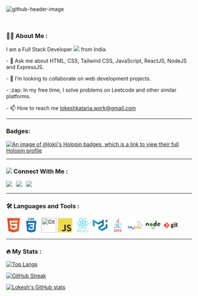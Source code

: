 ![github-header-image](https://github.com/Lok-ii/Lok-ii/assets/129180844/3dd25591-999d-4308-a848-a9bff63b05f5)

<img src="https://komarev.com/ghpvc/?username=lok-ii&style=flat-square&color=blue" alt=""/>


### :man_technologist: About Me :
<p>I am a Full Stack Developer <img src="https://media.giphy.com/media/WUlplcMpOCEmTGBtBW/giphy.gif" width="30"> from India.</p>
    <p>- 💬 Ask me about HTML, CSS, Tailwind CSS, JavaScript, ReactJS, NodeJS and ExpressJS.</p>
    <p>- 💞️ I’m looking to collaborate on web development projects.</p>  
    <p>- :zap: In my free time, I solve problems on Leetcode and other similar platforms.</p>
    <p>- 📫 How to reach me <a href="">lokeshkataria.work@gmail.com</a></p>    

---

### Badges:

[![An image of @lokii's Holopin badges, which is a link to view their full Holopin profile](https://holopin.me/lokii)](https://holopin.io/@lokii)

---

### <img width="20px" src="https://github.com/Lok-ii/Lok-ii/assets/129180844/a07f5fa3-c6c3-4974-8e5d-9a0a9a651cd2">  Connect With Me :


<a href="https://www.linkedin.com/in/lokesh--kataria"><img width="30px" src="https://raw.githubusercontent.com/rahuldkjain/github-profile-readme-generator/master/src/images/icons/Social/linked-in-alt.svg"></a>&ensp;
<a href="https://leetcode.com/Lok_/"><img width="30px" src="https://raw.githubusercontent.com/rahuldkjain/github-profile-readme-generator/master/src/images/icons/Social/leet-code.svg"></a>&ensp;
<a href="https://www.hackerrank.com/lokeshkataria_w1?hr_r=1"><img width="30px" src="https://raw.githubusercontent.com/rahuldkjain/github-profile-readme-generator/master/src/images/icons/Social/hackerrank.svg"></a>

---


### :hammer_and_wrench: Languages and Tools :

<div>
  <img src="https://github.com/devicons/devicon/blob/master/icons/html5/html5-original.svg" title="HTML5" alt="HTML" width="40" height="40"/>&nbsp;
  <img src="https://github.com/devicons/devicon/blob/master/icons/css3/css3-plain-wordmark.svg"  title="CSS3" alt="CSS" width="40" height="40"/>&nbsp;
  <img src="https://camo.githubusercontent.com/5734d0669fe22ce04a1cb989a156cd32c379875f6bca56d5210c9432824856d9/68747470733a2f2f7777772e766563746f726c6f676f2e7a6f6e652f6c6f676f732f7461696c77696e646373732f7461696c77696e646373732d69636f6e2e737667" title="Git" **alt="Git" width="40" height="40"/>
  <img src="https://github.com/devicons/devicon/blob/master/icons/javascript/javascript-original.svg" title="JavaScript" alt="JavaScript" width="40" height="40"/>&nbsp;
  <img src="https://github.com/devicons/devicon/blob/master/icons/react/react-original-wordmark.svg" title="React" alt="React" width="40" height="40"/>&nbsp;
  <img src="https://github.com/devicons/devicon/blob/master/icons/materialui/materialui-original.svg" title="Material UI" alt="Material UI" width="40" height="40"/>&nbsp;
  <img src="https://github.com/devicons/devicon/blob/master/icons/java/java-original-wordmark.svg" title="Java" alt="Java" width="40" height="40"/>&nbsp;
  <img src="https://github.com/devicons/devicon/blob/master/icons/mysql/mysql-original-wordmark.svg" title="MySQL"  alt="MySQL" width="40" height="40"/>&nbsp;
  <img src="https://github.com/devicons/devicon/blob/master/icons/nodejs/nodejs-original-wordmark.svg" title="NodeJS" alt="NodeJS" width="40" height="40"/>&nbsp;
  <img src="https://github.com/devicons/devicon/blob/master/icons/git/git-original-wordmark.svg" title="Git" **alt="Git" width="40" height="40"/>
</div>

---

### :fire: My Stats :

[![Top Langs](https://github-readme-stats.vercel.app/api/top-langs/?username=lok-ii&layout=compact&theme=vision-friendly-dark)](https://github.com/lok-ii/github-readme-stats)

[![GitHub Streak](http://github-readme-streak-stats.herokuapp.com?user=lok-ii&theme=dark&background=000000)](https://git.io/streak-stats)

[![Lokesh's GitHub stats](https://github-readme-stats.vercel.app/api?username=lok-ii)](https://github.com/lok-ii/github-readme-stats)



<!-- 
<img width="300px" height="250px" src="https://user-images.githubusercontent.com/74038190/212750672-2f3f2b50-c84f-4ed8-a60a-849ae69ff9df.gif">
 -->
